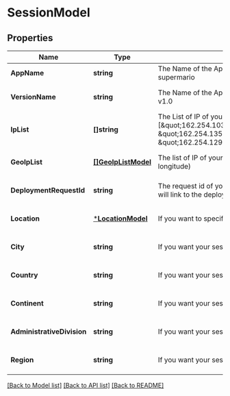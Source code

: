# SessionModel

## Properties
Name | Type | Description | Notes
------------ | ------------- | ------------- | -------------
**AppName** | **string** | The Name of the App you want to deploy, example:    supermario | [default to null]
**VersionName** | **string** | The Name of the App Version you want to deploy, example:    v1.0 | [optional] [default to null]
**IpList** | **[]string** | The List of IP of your user, Array of String, example:     [\&quot;162.254.103.13\&quot;,\&quot;198.12.116.39\&quot;, \&quot;162.254.135.39\&quot;, \&quot;162.254.129.34\&quot;] | [optional] [default to null]
**GeoIpList** | [**[]GeoIpListModel**](GeoIpListModel.md) | The list of IP of your user with their location (latitude, longitude) | [optional] [default to null]
**DeploymentRequestId** | **string** | The request id of your deployment. If specified, the session will link to the deployment | [optional] [default to null]
**Location** | [***LocationModel**](LocationModel.md) | If you want to specify a centroid for your session. | [optional] [default to null]
**City** | **string** | If you want your session in a specific city | [optional] [default to null]
**Country** | **string** | If you want your session in a specific country | [optional] [default to null]
**Continent** | **string** | If you want your session in a specific continent | [optional] [default to null]
**AdministrativeDivision** | **string** | If you want your session in a specific administrative division | [optional] [default to null]
**Region** | **string** | If you want your session in a specific region | [optional] [default to null]

[[Back to Model list]](../README.md#documentation-for-models) [[Back to API list]](../README.md#documentation-for-api-endpoints) [[Back to README]](../README.md)


